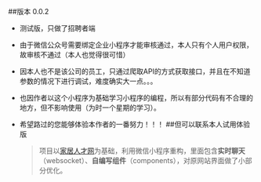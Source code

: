 ##版本 0.0.2
* 测试版，只做了招聘者端
* 由于微信公众号需要绑定企业小程序才能审核通过，本人只有个人用户权限，故审核不通过（本人也觉得很可惜）
* 因本人也不是该公司的员工，只通过爬取API的方式获取接口，并且在不知道参数的情况下进行调试，难度确实大一点。。。
* 也因作者以这个小程序为基础学习小程序的编程，所以有部分代码有不合理的地方，但不影响使用（为时一个星期的学习）。
* 希望路过的您能够体验本作者的一番努力！！！
##但可以联系本人试用体验版

  >项目以[家居人才网](https://m.v2.51renc.com/)为基础，利用微信小程序重构，里面包含<b>实时聊天</b>（websocket）、<b>自编写组件</b>（components），对原网站界面做了小部分优化。
